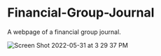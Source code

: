 # Financial-Group-Journal

A webpage of a financial group journal.

![Screen Shot 2022-05-31 at 3 29 37 PM](https://user-images.githubusercontent.com/41168858/171269922-dbc2eb15-5bfd-41e8-b705-13d111c2cb8e.png)
